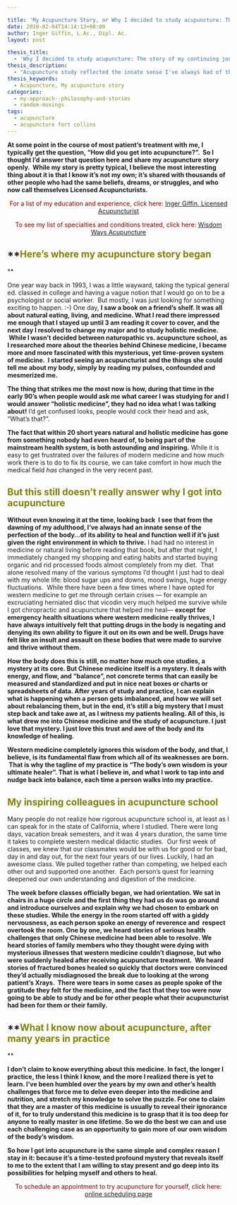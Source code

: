 ```yaml
---

title: 'My Acupuncture Story, or Why I decided to study acupuncture: The beginning and ongoing journey to master the medicine'
date: 2010-02-04T14:14:13+00:00
author: Inger Giffin, L.Ac., Dipl. Ac.
layout: post

thesis_title:
  - 'Why I decided to study acupuncture: The story of my continuing journey to master the medicine'
thesis_description:
  - "Acupuncture study reflected the innate sense I've always had of the perfection of the body; of its ability to heal and function well if it's just given the right environment in which to thrive."
thesis_keywords:
  - Acupuncture, My acupuncture story
categories:
  - my-approach--philosophy-and-stories
  - random-musings
tags:
  - acupuncture
  - acupuncture fort collins
---
```

**At some point in the course of most patient&#8217;s treatment with me, I typically get the question, &#8220;How did you get into acupuncture?&#8221;.  So I thought I&#8217;d answer that question here and share my acupuncture story openly.  While my story is pretty typical, I believe the most interesting thing about it is that I know it&#8217;s not my own; it&#8217;s shared with thousands of other people who had the same beliefs, dreams, or struggles, and who now call themselves Licensed Acupuncturists.** 

<p style="text-align: center;">
  <span style="color: #800000;">For a list of my education and experience, click here: <a title="Inger Giffin M.S., Licensed Acupuncturist, Dipl. Ac." href="http://www.wisdomwaysacupuncture.com/our-team/inger-giffin-licensed-acupuncturist-dipl-ac-faborm/">Inger Giffin, Licensed Acupuncturist</a></span>
</p>

<p style="text-align: center;">
  <span style="color: #800000;">To see my list of specialties and conditions treated, click here:</span> <a title="~ Quality and Experienced Acupuncture in Fort Collins ~" href="http://www.wisdomwaysacupuncture.com/acupuncture-conditions-treated/">Wisdom Ways Acupuncture</a>
</p>

## **<span style="color: #808000;">Here&#8217;s where my acupuncture story began</span>
  
** 

One year way back in 1993, I was a little wayward, taking the typical general ed. classed in college and having a vague notion that I would go on to be a psychologist or social worker.  But mostly, I was just looking for something exciting to happen. :-) One day, **I saw a book on a friend&#8217;s shelf. It was all about natural eating, living, and medicine. What I read there impressed me enough that I stayed up until 3 am reading it cover to cover, and the next day I resolved to change my major and to study holistic medicine.  While I wasn&#8217;t decided between naturopathic vs. acupuncture school, as I researched more about the theories behind Chinese medicine, I became more and more fascinated with this mysterious, yet time-proven system of medicine.  I started seeing an acupuncturist and the things she could tell me about my body, simply by reading my pulses, confounded and mesmerized me.**

**The thing that strikes me the most now is how, during that time in the early 90&#8217;s when people would ask me what career I was studying for and I would answer &#8220;holistic medicine&#8221;, they had no idea what I was talking about!** I&#8217;d get confused looks, people would cock their head and ask, &#8220;What&#8217;s that?&#8221;.

**The fact that within 20 short years natural and holistic medicine has gone from something nobody had even heard of, to being part of the mainstream health system, is both astounding and inspiring.** While it is easy to get frustrated over the failures of modern medicine and how much work there is to do to fix its course, we can take comfort in how much the medical field _has_ changed in the very recent past.

## <span style="color: #808000;">But this still doesn&#8217;t really answer why I got into acupuncture</span>

**Without even knowing it at the time, looking back  I see that from the dawning of my adulthood, I&#8217;ve always had an innate sense of the perfection of the body&#8230;of its ability to heal and function well if it&#8217;s just given the right environment in which to thrive.** I had had no interest in medicine or natural living before reading that book, but after that night, I immediately changed my shopping and eating habits and started buying organic and rid processed foods almost completely from my diet.  That alone resolved many of the various symptoms I&#8217;d thought I just had to deal with my whole life: blood sugar ups and downs, mood swings, huge energy fluctuations.  While there have been a few times where I have opted for western medicine to get me through certain crises &#8212; for example an excruciating herniated disc that vicodin very much helped me survive while I got chiropractic and acupuncture that helped me heal&#8212; **except for emergency health situations where western medicine really thrives, I have always intuitively felt that putting drugs in the body is negating and denying its own ability to figure it out on its own and be well. Drugs have felt like an insult and assault on these bodies that were made to survive and thrive without them.**

**How the body does this is still, no matter how much one studies, a mystery at its core. But Chinese medicine itself is a mystery. It deals with energy, and flow, and &#8220;balance&#8221;, not concrete terms that can easily be  measured and standardized and put in nice neat boxes or charts or spreadsheets of data. After years of study and practice, I can explain what is happening when a person gets imbalanced, and how we will set about rebalancing them, but in the end, it&#8217;s still a big mystery that I must step back and take awe at, as I witness my patients healing. All of this, is what drew me into Chinese medicine and the study of acupuncture. I just love that mystery. I just love this trust and awe of the body and its knowledge of healing.**

**Western medicine completely ignores this wisdom of the body, and that, I believe, is its fundamental flaw from which all of its weaknesses are born.  That is why the tagline of my practice is &#8220;The body&#8217;s own wisdom is your ultimate healer&#8221;. That is what I believe in, and what I work to tap into and nudge back into balance, each time a person walks into my practice.**

## <span style="color: #808000;">My inspiring colleagues in acupuncture school</span>

Many people do not realize how rigorous acupuncture school is, at least as I can speak for in the state of California, where I studied. There were long days, vacation break semesters, and it was 4 years duration, the same time it takes to complete western medical didactic studies.  Our first week of classes, we knew that our classmates would be with us for good or for bad, day in and day out, for the next four years of our lives. Luckily, I had an awesome class. We pulled together rather than competing, we helped each other out and supported one another.  Each person&#8217;s quest for learning deepened our own understanding and digestion of the medicine.

**The week before classes officially began, we had orientation. We sat in chairs in a huge circle and the first thing they had us do was go around and introduce ourselves and explain why we had chosen to embark on these studies. While the energy in the room started off with a giddy nervousness, as each person spoke an energy of reverence and  respect overtook the room. One by one, we heard stories of serious health challenges that only Chinese medicine had been able to resolve. We heard stories of family members who they thought were dying with mysterious illnesses that western medicine couldn&#8217;t diagnose, but who were suddenly healed after receiving acupuncture treatment.  We heard stories of fractured bones healed so quickly that doctors were convinced they&#8217;d actually misdiagnosed the break due to looking at the wrong patient&#8217;s Xrays.  There were tears in some cases as people spoke of the gratitude they felt for the medicine, and the fact that they too were now going to be able to study and be for other people what their acupuncturist had been for them or their family.**

## **<span style="color: #808000;">What I know now about acupuncture, after many years in practice</span>
  
** 

**I don&#8217;t claim to know everything about this medicine. In fact, the longer I practice, the less I think I know, and the more I realized there is yet to learn. I&#8217;ve been humbled over the years by my own and other&#8217;s health challenges that force me to delve even deeper into the medicine and nutrition, and stretch my knowledge to solve the puzzle. For one to claim that they are a master of this medicine is usually to reveal their ignorance of it, for to truly understand this medicine is to grasp that it is too deep for anyone to really master in one lifetime. So we do the best we can and use each challenging case as an opportunity to gain more of our own wisdom of the body&#8217;s wisdom.**

**So how I got into acupuncture is the same simple and complex reason I stay in it: because it&#8217;s a time-tested profound mystery that reveals itself to me to the extent that I am willing to stay present and go deep into its possibilities for helping myself and others to heal.**

<p style="text-align: center;">
  <span style="color: #800000;">To schedule an appointment to try acupuncture for yourself, click here:</span> <a title="Online Acupuncture Scheduling" href="http://www.wisdomwaysacupuncture.com/acupuncture-appointment-scheduling/">online scheduling page</a>
</p>
